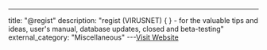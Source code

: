---
title: "@regist"
description: "regist (VIRUSNET) {  } - for the valuable tips and ideas, user's manual, database updates, closed and beta-testing"
external_category: "Miscellaneous"
---[Visit Website](https://forum.kasperskyclub.ru/index.php?showuser=44533)

